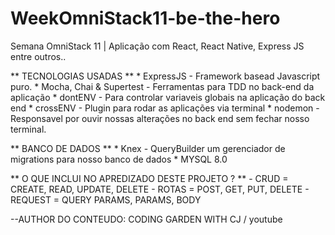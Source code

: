 # WeekOmniStack11-be-the-hero
Semana OmniStack 11 | Aplicação com React, React Native, Express JS entre outros..

** TECNOLOGIAS USADAS ** 
    * ExpressJS - Framework basead Javascript puro.
    * Mocha, Chai & Supertest - Ferramentas para TDD no back-end da aplicação
    * dontENV - Para controlar variaveis globais na aplicação do back end
    * crossENV - Plugin para rodar as aplicações via terminal
    * nodemon - Responsavel por ouvir nossas alterações no back end sem fechar nosso terminal.

** BANCO DE DADOS **
    * Knex - QueryBuilder um gerenciador de migrations para nosso banco de dados
    * MYSQL 8.0

** O QUE INCLUI NO APREDIZADO DESTE PROJETO ? ** 
    - CRUD  = CREATE, READ, UPDATE, DELETE
    - ROTAS = POST, GET, PUT, DELETE
    - REQUEST = QUERY PARAMS, PARAMS, BODY
    
--AUTHOR DO CONTEUDO: CODING GARDEN WITH CJ / youtube
